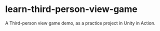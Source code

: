 # learn-third-person-view-game
A Third-person view game demo, as a practice project in Unity in Action.
